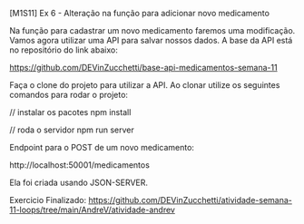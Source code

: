[M1S11] Ex 6 - Alteração na função para adicionar novo medicamento

Na função para cadastrar um novo medicamento faremos uma modificação. Vamos agora utilizar uma API para salvar nossos dados. A base da API está no repositório do link abaixo:

https://github.com/DEVinZucchetti/base-api-medicamentos-semana-11

Faça o clone do projeto para utilizar a API. Ao clonar utilize os seguintes comandos para rodar o projeto:

// instalar os pacotes
npm install

// roda o servidor
npm run server

Endpoint para o POST de um novo medicamento:

http://localhost:50001/medicamentos

Ela foi criada usando JSON-SERVER.


Exercicio Finalizado:
https://github.com/DEVinZucchetti/atividade-semana-11-loops/tree/main/AndreV/atividade-andrev
